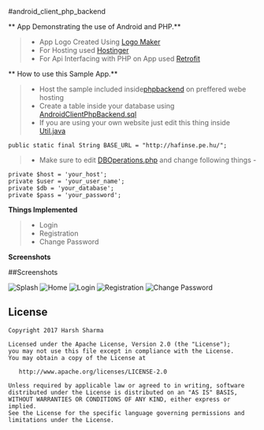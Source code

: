 #android_client_php_backend

** App Demonstrating the use of Android and PHP.**

>- App Logo Created Using [Logo Maker](http://logomakr.com)
>- For Hosting used [Hostinger](https://www.hostinger.in/)
>- For Api Interfacing with PHP on App used [Retrofit](https://github.com/square/retrofit)


** How to use this Sample App.**
>- Host the sample included inside[phpbackend](https://github.com/harsh159357/android_client_php_backend/tree/master/phpbackend) on preffered webe hosting 
>- Create a table inside your database using [AndroidClientPhpBackend.sql](https://github.com/harsh159357/android_client_php_backend/blob/master/phpbackend/AndroidClientPhpBackend.sql)
>- If you are using your own website just edit this thing inside [Util.java](https://github.com/harsh159357/android_client_php_backend/blob/master/app/src/main/java/com/harsh/androidclientphpbackend/util/Util.java)

    public static final String BASE_URL = "http://hafinse.pe.hu/";

>- Make sure to edit [DBOperations.php](https://github.com/harsh159357/android_client_php_backend/blob/master/phpbackend/DBOperations.php) and change following things -

    private $host = 'your_host'; 
    private $user = 'your_user_name';
    private $db = 'your_database';
    private $pass = 'your_password';

**Things Implemented**
>- Login
>- Registration
>- Change Password

**Screenshots**

##Screenshots

![Splash](screenshots/Splash.png)
![Home](screenshots/Home.png)
![Login](screenshots/Login.png)
![Registration](screenshots/Registration.png)
![Change Password](screenshots/Change_Password.png)

License
-------

    Copyright 2017 Harsh Sharma

    Licensed under the Apache License, Version 2.0 (the "License");
    you may not use this file except in compliance with the License.
    You may obtain a copy of the License at

       http://www.apache.org/licenses/LICENSE-2.0

    Unless required by applicable law or agreed to in writing, software
    distributed under the License is distributed on an "AS IS" BASIS,
    WITHOUT WARRANTIES OR CONDITIONS OF ANY KIND, either express or implied.
    See the License for the specific language governing permissions and
    limitations under the License.